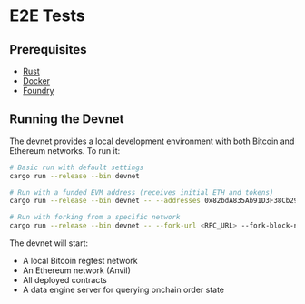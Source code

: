# E2E Tests 

## Prerequisites
- [Rust](https://www.rust-lang.org/tools/install) 
- [Docker](https://docs.docker.com/get-docker/) 
- [Foundry](https://getfoundry.sh) 


## Running the Devnet
The devnet provides a local development environment with both Bitcoin and Ethereum networks. To run it:

```bash
# Basic run with default settings
cargo run --release --bin devnet

# Run with a funded EVM address (receives initial ETH and tokens)
cargo run --release --bin devnet -- --addresses 0x82bdA835Ab91D3F38Cb291030A5B0e6Dff086d44

# Run with forking from a specific network
cargo run --release --bin devnet -- --fork-url <RPC_URL> --fork-block-number <BLOCK_NUMBER>
```

The devnet will start:
- A local Bitcoin regtest network
- An Ethereum network (Anvil)
- All deployed contracts
- A data engine server for querying onchain order state 